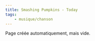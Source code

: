 ```yaml
---
title: Smashing Pumpkins - Today
tags:
    - musique/chanson
---
```


Page créée automatiquement, mais vide.
